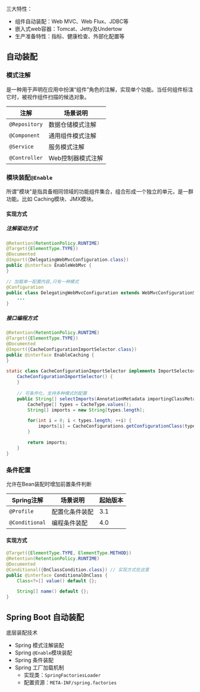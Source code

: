 三大特性：

- 组件自动装配：Web MVC、Web Flux、JDBC等
- 嵌入式web容器：Tomcat、Jetty及Undertow
- 生产准备特性：指标、健康检查、外部化配置等



## 自动装配

### 模式注解

是一种用于声明在应用中扮演“组件”角色的注解，实现单个功能。当任何组件标注它时，被视作组件扫描的候选对象。

| 注解          | 场景说明          |
| ------------- | ----------------- |
| `@Repository` | 数据仓储模式注解  |
| `@Component`  | 通用组件模式注解  |
| `@Service`    | 服务模式注解      |
| `@Controller` | Web控制器模式注解 |



### 模块装配`@Enable`

所谓"模块"是指具备相同领域的功能组件集合，组合形成一个独立的单元，是一群功能。比如 Caching模块、JMX模块。

#### 实现方式

##### 注解驱动方式

```java
@Retention(RetentionPolicy.RUNTIME)
@Target({ElementType.TYPE})
@Documented
@Import({DelegatingWebMvcConfiguration.class})
public @interface EnableWebMvc {
}
```

```java
// 加载单一配置内容,只有一种模式
@Configuration
public class DelegatingWebMvcConfiguration extends WebMvcConfigurationSupport {
    ...
}
```



##### 接口编程方式

```java
@Retention(RetentionPolicy.RUNTIME)
@Target({ElementType.TYPE})
@Documented
@Import({CacheConfigurationImportSelector.class})
public @interface EnableCaching {
}
```

```java
static class CacheConfigurationImportSelector implements ImportSelector {
    CacheConfigurationImportSelector() {
    }
	
    // 可条件化，支持多种模式的配置
    public String[] selectImports(AnnotationMetadata importingClassMetadata) {
        CacheType[] types = CacheType.values();
        String[] imports = new String[types.length];

        for(int i = 0; i < types.length; ++i) {
            imports[i] = CacheConfigurations.getConfigurationClass(types[i]);
        }

        return imports;
    }
}
```



### 条件配置

允许在Bean装配时增加前置条件判断

| Spring注解     | 场景说明       | 起始版本 |
| -------------- | -------------- | -------- |
| `@Profile`     | 配置化条件装配 | 3.1      |
| `@Conditional` | 编程条件装配   | 4.0      |

#### 实现方式

```java
@Target({ElementType.TYPE, ElementType.METHOD})
@Retention(RetentionPolicy.RUNTIME)
@Documented
@Conditional({OnClassCondition.class}) // 实现方式在这里
public @interface ConditionalOnClass {
    Class<?>[] value() default {};

    String[] name() default {};
}
```

## Spring Boot 自动装配

底层装配技术

- Spring 模式注解装配
- Spring `@Enable`模块装配
- Spring 条件装配
- Spring 工厂加载机制
  - 实现类：`SpringFactoriesLoader`
  - 配置资源：`META-INF/spring.factories`



















































